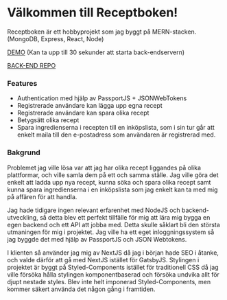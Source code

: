 # Välkommen till Receptboken!

Receptboken är ett hobbyprojekt som jag byggt på MERN-stacken. (MongoDB, Express, React, Node)

[DEMO](https://receptboken.online) (Kan ta upp till 30 sekunder att starta back-endservern)

[BACK-END REPO](https://github.com/Maufive/receptboken-backend)

### Features

- Authentication med hjälp av PassportJS + JSONWebTokens
- Registrerade användare kan lägga upp egna recept
- Registrerade användare kan spara olika recept
- Betygsätt olika recept
- Spara ingredienserna i recepten till en inköpslista, som i sin tur går att enkelt maila till den e-postadress som användaren är registrerad med.

### Bakgrund

Problemet jag ville lösa var att jag har olika recept liggandes på olika plattformar, och ville samla dem på ett och samma ställe. Jag ville göra det enkelt att ladda upp nya recept, kunna söka och spara olika recept samt kunna spara ingredienserna i en inköpslista som jag enkelt kan ta med mig på affären för att handla.

Jag hade tidigare ingen relevant erfarenhet med NodeJS och backend-utveckling, så detta blev ett perfekt tillfälle för mig att lära mig bygga en egen backend och ett API att jobba med. Detta skulle såklart bli den största utmaningen för mig i projektet. Jag ville ha ett eget inloggningssystem så jag byggde det med hjälp av PassportJS och JSON Webtokens.

I klienten så använder jag mig av NextJS då jag i början hade SEO i åtanke, och valde därför att gå med NextJS istället för GatsbyJS. Stylingen i projektet är byggt på Styled-Components istället för traditionell CSS då jag ville försöka hålla stylingen komponentbaserad och försöka undvika allt för djupt nestade styles. Blev inte helt imponerad Styled-Components, men kommer säkert använda det någon gång i framtiden.

